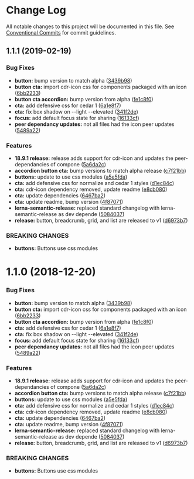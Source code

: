# Change Log

All notable changes to this project will be documented in this file.
See [Conventional Commits](https://conventionalcommits.org) for commit guidelines.

## 1.1.1 (2019-02-19)


### Bug Fixes

* **button:** bump version to match alpha ([3439b98](https://github.com/rei/rei-cedar/commit/3439b98))
* **button cta:** import cdr-icon css for components packaged with an icon ([6bb2233](https://github.com/rei/rei-cedar/commit/6bb2233))
* **button cta accordion:** bump version from alpha ([fe1c8f0](https://github.com/rei/rei-cedar/commit/fe1c8f0))
* **cta:** add defensive css for cedar 1 ([6a1e8f7](https://github.com/rei/rei-cedar/commit/6a1e8f7))
* **cta:** fix box shadow on --light --elevated ([341f2de](https://github.com/rei/rei-cedar/commit/341f2de))
* **focus:** add default focus state for sharing ([16133cf](https://github.com/rei/rei-cedar/commit/16133cf))
* **peer dependancy updates:** not all files had the icon peer updates ([5489a22](https://github.com/rei/rei-cedar/commit/5489a22))


### Features

* **18.9.1 release:** release adds support for cdr-icon and updates the peer-dependancies of compone ([5a6da2c](https://github.com/rei/rei-cedar/commit/5a6da2c))
* **accordion button cta:** bump versions to match alpha release ([c7f21bb](https://github.com/rei/rei-cedar/commit/c7f21bb))
* **buttons:** update to use css modules ([a5e5fda](https://github.com/rei/rei-cedar/commit/a5e5fda))
* **cta:** add defensive css for normalize and cedar 1 styles ([d1ec84c](https://github.com/rei/rei-cedar/commit/d1ec84c))
* **cta:** cdr-icon dependency removed, update readme ([e8cb080](https://github.com/rei/rei-cedar/commit/e8cb080))
* **cta:** update dependencies ([6467ba2](https://github.com/rei/rei-cedar/commit/6467ba2))
* **cta:** update readme, bump version ([4f87071](https://github.com/rei/rei-cedar/commit/4f87071))
* **lerna-semantic-release:** replaced standard changelog with lerna-semantic-release as dev depende ([5084037](https://github.com/rei/rei-cedar/commit/5084037))
* **release:** button, breadcrumb, grid, and list are released to v1 ([d6973b7](https://github.com/rei/rei-cedar/commit/d6973b7))


### BREAKING CHANGES

* **buttons:** Buttons use css modules





<a name="1.1.0"></a>
# 1.1.0 (2018-12-20)


### Bug Fixes

* **button:** bump version to match alpha ([3439b98](https://github.com/rei/rei-cedar/commit/3439b98))
* **button cta:** import cdr-icon css for components packaged with an icon ([6bb2233](https://github.com/rei/rei-cedar/commit/6bb2233))
* **button cta accordion:** bump version from alpha ([fe1c8f0](https://github.com/rei/rei-cedar/commit/fe1c8f0))
* **cta:** add defensive css for cedar 1 ([6a1e8f7](https://github.com/rei/rei-cedar/commit/6a1e8f7))
* **cta:** fix box shadow on --light --elevated ([341f2de](https://github.com/rei/rei-cedar/commit/341f2de))
* **focus:** add default focus state for sharing ([16133cf](https://github.com/rei/rei-cedar/commit/16133cf))
* **peer dependancy updates:** not all files had the icon peer updates ([5489a22](https://github.com/rei/rei-cedar/commit/5489a22))


### Features

* **18.9.1 release:** release adds support for cdr-icon and updates the peer-dependancies of compone ([5a6da2c](https://github.com/rei/rei-cedar/commit/5a6da2c))
* **accordion button cta:** bump versions to match alpha release ([c7f21bb](https://github.com/rei/rei-cedar/commit/c7f21bb))
* **buttons:** update to use css modules ([a5e5fda](https://github.com/rei/rei-cedar/commit/a5e5fda))
* **cta:** add defensive css for normalize and cedar 1 styles ([d1ec84c](https://github.com/rei/rei-cedar/commit/d1ec84c))
* **cta:** cdr-icon dependency removed, update readme ([e8cb080](https://github.com/rei/rei-cedar/commit/e8cb080))
* **cta:** update dependencies ([6467ba2](https://github.com/rei/rei-cedar/commit/6467ba2))
* **cta:** update readme, bump version ([4f87071](https://github.com/rei/rei-cedar/commit/4f87071))
* **lerna-semantic-release:** replaced standard changelog with lerna-semantic-release as dev depende ([5084037](https://github.com/rei/rei-cedar/commit/5084037))
* **release:** button, breadcrumb, grid, and list are released to v1 ([d6973b7](https://github.com/rei/rei-cedar/commit/d6973b7))


### BREAKING CHANGES

* **buttons:** Buttons use css modules
